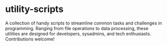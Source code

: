# utility-scripts
A collection of handy scripts to streamline common tasks and challenges in programming. Ranging from file operations to data processing, these utilities are designed for developers, sysadmins, and tech enthusiasts. Contributions welcome!
